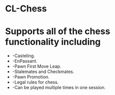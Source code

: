 # CL-Chess

<h1>
Supports all of the chess functionality including</h1>
<ul>
<li>-Casteling.</li>
<li>-EnPassant.</li>
<li>-Pawn First Move Leap.</li>
<li>-Stalemates and Checkmates.</li>
<li>-Pawn Promotion.</li>
<li>-Legal rules for chess.</li>
<li>-Can be played multiple times in one session.</li>
</ul>
